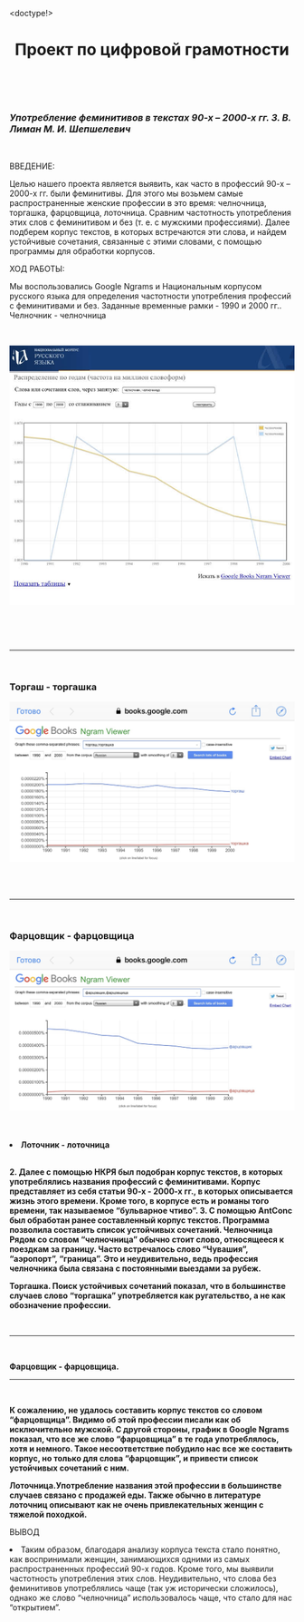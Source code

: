 <doctype!>
<html>
<head>
<title>Проект по цифровой грамотности</title>
<meta charset="UTF-8">
<link rel="stylesheet" href="ZM.css">
</head> 
<body> 
<center><h1>Проект по цифровой грамотности</h1></center> 
<br/> <br/> <br/> 
<h3><dfn>Употребление феминитивов в текстах 90-х – 2000-х гг.
  З. В. Лиман
М. И. Шепшелевич
  </dfn></h3>
</br>
<p> 
<head>ВВЕДЕНИЕ:</head> 
  
  Целью нашего проекта является выявить, как часто в профессий 90-х – 2000-х гг. были феминитивы. Для этого мы возьмем самые распространенные женские профессии в это время: челночница, торгашка, фарцовщица, лоточница. Сравним частотность употребления этих слов с феминитивом и без (т. е. с мужскими профессиями). Далее подберем корпус текстов, в которых встречаются эти слова, и найдем устойчивые сочетания, связанные с этими словами, с помощью программы для обработки корпусов.  
</p>
<p>ХОД РАБОТЫ:
  
  Мы воспользовались Google Ngrams и Национальным корпусом русского языка для определения частотности употребления профессий с феминитивами и без. Заданные временные рамки - 1990 и 2000 гг.. 
Челночник - челночница 
</p>
</br>
<p><img src="chelnok.jpg"></p>
<br/>

<br> <hr> <br> 
<p><h3><strong>Торгаш - торгашка </h3></p> 
<p><img src="torgash.jpg"></p><br/>
<br/> <hr/> <br/>

<p><h3><strong>Фарцовщик - фарцовщица </strong></h3></p>
<p><img src="farzovshik.jpg"></p><br/>
<br/>
<li>Лоточник - лоточница </li>
<br/>
<p> 2. Далее с помощью НКРЯ был подобран корпус текстов, в которых употреблялись названия профессий с феминитивами. Корпус представляет из себя статьи 90-х - 2000-х гг., в которых описывается жизнь этого времени. Кроме того, в корпусе есть и романы того времени, так называемое “бульварное чтиво”. 
3. С помощью AntConc был обработан  ранее составленный корпус текстов. Программа позволила составить список устойчивых сочетаний. 
Челночница 
Рядом со словом “челночница” обычно стоит слово, относящееся к поездкам за границу. Часто встречалось слово “Чувашия”, “аэропорт”, “граница”. Это и неудивительно, ведь профессия челночника была связана с постоянными выездами за рубеж.</p>
<p> Торгашка. Поиск устойчивых сочетаний показал, что в большинстве случаев слово “торгашка” употребляется как ругательство, а не как обозначение профессии.</p>
<br> <hr> <br> 
<p> Фарцовщик - фарцовщица. 
  <br/> <hr/> <br/> </p>
<p>К сожалению, не удалось составить корпус текстов со словом “фарцовщица”. Видимо об этой профессии писали как об исключительно мужской. С другой стороны, график в Google Ngrams показал, что все же слово “фарцовщица” в те года употреблялось, хотя и немного. Такое несоответствие побудило нас все же составить корпус, но только для слова “фарцовщик”, и привести список устойчивых сочетаний с ним.</p>
<p>Лоточница.Употребление названия этой профессии в большинстве случаев связано с продажей еды. Также обычно в литературе лоточниц описывают как не очень привлекательных женщин с тяжелой походкой.</p>
</strong> ВЫВОД </h3></p>
<li>  
Таким образом, благодаря анализу корпуса текста стало понятно, как воспринимали женщин, занимающихся одними из самых распространенных профессий 90-х годов. Кроме того, мы выявили частотность употребления этих слов. Неудивительно, что слова без феминитивов употреблялись чаще (так уж исторически сложилось), однако же слово “челночница”  использовалось чаще, что стало для нас “открытием”.</li>
</body> 
</html>
